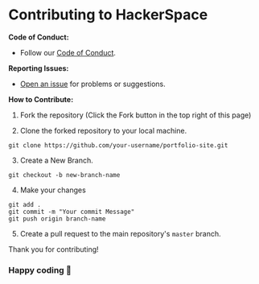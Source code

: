 # Contributing to HackerSpace

**Code of Conduct:**
- Follow our [Code of Conduct](CODE_OF_CONDUCT.md).

**Reporting Issues:**
- [Open an issue](https://github.com/VivekChatterjee/portfolio-site/issues) for problems or suggestions.

**How to Contribute:**

1. Fork the repository (Click the Fork button in the top right of this page)

2. Clone the forked repository to your local machine.
```
git clone https://github.com/your-username/portfolio-site.git
```
3. Create a New Branch.
```
git checkout -b new-branch-name
```
4. Make your changes
```
git add .
git commit -m "Your commit Message"
git push origin branch-name
```
5. Create a pull request to the main repository's `master` branch.


Thank you for contributing!

### Happy coding 🚀
